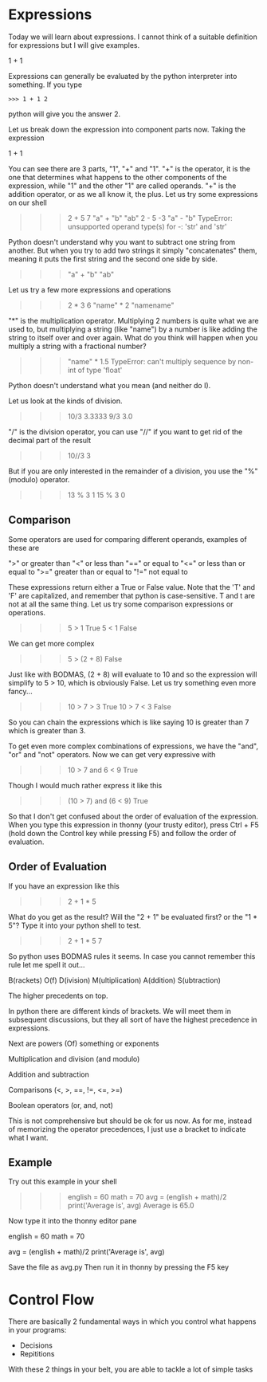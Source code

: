 Expressions
===========

Today we will learn about expressions. I cannot think of a suitable definition for expressions but I will give examples.

1 + 1

Expressions can generally be evaluated by the python interpreter into something. If you type

`>>> 1 + 1
2`

python will give you the answer 2.

Let us break down the expression into component parts now. Taking the expression

1 + 1

You can see there are 3 parts, "1", "+" and "1".
"+" is the operator, it is the one that determines what happens to the other components of the expression, while "1" and the other "1" are called operands.
"+" is the addition operator, or as we all know it, the plus. Let us try some expressions on our shell

>>> 2 + 5
7
>>> "a" + "b"
"ab"
>>> 2 - 5
-3
>>> "a" - "b"
TypeError: unsupported operand type(s) for -: 'str' and 'str'

Python doesn't understand why you want to subtract one string from another. But when you try to add two strings it simply "concatenates" them, meaning it puts the first string and the second one side by side.

>>> "a" + "b"
>>> "ab"

Let us try a few more expressions and operations

>>> 2 * 3
6
>>> "name" * 2
"namename"

"*" is the multiplication operator. Multiplying 2 numbers is quite what we are used to, but multiplying a string (like "name") by a number is like adding the string to itself over and over again. What do you think will happen when you multiply a string with a fractional number?

>>> "name" * 1.5
TypeError: can't multiply sequence by non-int of type 'float'

Python doesn't understand what you mean (and neither do I).

Let us look at the kinds of division.

>>> 10/3
3.3333
>>> 9/3
3.0

"/" is the division operator, you can use "//" if you want to get rid of the decimal part of the result

>>> 10//3
3

But if you are only interested in the remainder of a division, you use the "%" (modulo) operator.

>>> 13 % 3
1
>>>15 % 3
0


Comparison
----------

Some operators are used for comparing different operands, examples of these are 

">" or greater than
"<" or less than
"==" or equal to
"<=" or less than or equal to
">=" greater than or equal to
"!=" not equal to

These expressions return either a True or False value. Note that the 'T' and 'F' are capitalized, and remember that python is case-sensitive. T and t are not at all the same thing.
Let us try some comparison expressions or operations.

>>> 5 > 1
True
>>> 5 < 1
False

We can get more complex

>>> 5 > (2 + 8)
False

Just like with BODMAS, (2 + 8) will evaluate to 10 and so the expression will simplify to 5 > 10, which is obviously False.
Let us try something even more fancy...

>>> 10 > 7 > 3
True
>>> 10 > 7 < 3
False

So you can chain the expressions which is like saying 10 is greater than 7 which is greater than 3.

To get even more complex combinations of expressions, we have the "and", "or" and "not" operators. Now we can get very expressive with

>>> 10 > 7 and 6 < 9
True

Though I would much rather express it like this

>>> (10 > 7) and (6 < 9)
True

So that I don't get confused about the order of evaluation of the expression. When you type this expression in thonny (your trusty editor), press Ctrl + F5 (hold down the Control key while pressing F5) and follow the order of evaluation.

Order of Evaluation
-------------------

If you have an expression like this

>>> 2 + 1 * 5

What do you get as the result? Will the "2 + 1" be evaluated first? or the "1 * 5"?
Type it into your python shell to test.

>>> 2 + 1 * 5
7

So python uses BODMAS rules it seems. In case you cannot remember this rule let me spell it out...

B(rackets)
O(f)
D(ivision)
M(ultiplication)
A(ddition)
S(ubtraction)

The higher precedents on top.

In python there are different kinds of brackets. We will meet them in subsequent discussions, but they all sort of have the highest precedence in expressions.

Next are powers (Of) something or exponents

Multiplication and division (and modulo)

Addition and subtraction

Comparisons (<, >, ==, !=, <=, >=)

Boolean operators (or, and, not)

This is not comprehensive but should be ok for us now. As for me, instead of memorizing the operator precedences, I just use a bracket to indicate what I want.

Example
-------

Try out this example in your shell

>>> english = 60
>>> math = 70
>>> avg = (english + math)/2
>>> print('Average is', avg)
Average is 65.0

Now type it into the thonny editor pane

english = 60
math = 70

avg = (english + math)/2
print('Average is', avg)

Save the file as avg.py
Then run it in thonny by pressing the F5 key


Control Flow
============

There are basically 2 fundamental ways in which you control what happens in your programs:

- Decisions
- Repititions

With these 2 things in your belt, you are able to tackle a lot of simple tasks
